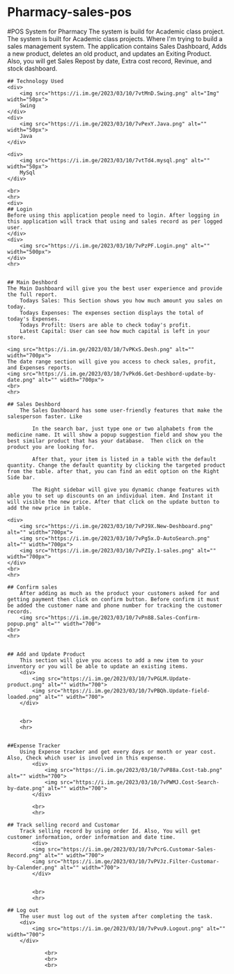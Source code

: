 # Pharmacy-sales-pos
  #POS System for Pharmacy
    The system is build for Academic class project. The system is built for Academic class projects. Where I'm trying to build a sales management system. The application contains Sales Dashboard, Adds a new product, deletes an old product, and updates an Exiting Product. Also, you will get Sales Repost by date, Extra cost record, Revinue, and stock dashboard.

    ## Technology Used
    <div>
        <img src="https://i.im.ge/2023/03/10/7vtMnD.Swing.png" alt="Img" width="50px">
        Swing
    </div>
    <div>
        <img src="https://i.im.ge/2023/03/10/7vPexY.Java.png" alt="" width="50px">
        Java
    </div>

    <div>
        <img src="https://i.im.ge/2023/03/10/7vtTd4.mysql.png" alt="" width="50px">
        MySql
    </div>
    
    <br>
    <hr>
    <div>
    ## Login
    Before using this application people need to login. After logging in this application will track that using and sales record as per logged user.
    </div>
    <div>
        <img src="https://i.im.ge/2023/03/10/7vPzPF.Login.png" alt="" width="500px">
    </div>
    <hr>


    ## Main Deshbord
    The Main Dashboard will give you the best user experience and provide the full report.
        Todays Sales: This Section shows you how much amount you sales on today.
        Todays Expenses: The expenses section displays the total of today's Expenses.
        Todays Profilt: Users are able to check today's profit.
        Latest Capital: User can see how much capital is left in your store.
    
    <img src="https://i.im.ge/2023/03/10/7vPKxS.Desh.png" alt="" width="700px">
    The date range section will give you access to check sales, profit, and Expenses reports.
    <img src="https://i.im.ge/2023/03/10/7vPkd6.Get-Deshbord-update-by-date.png" alt="" width="700px">
    <br>
    <hr>

    ## Sales Deshbord
    	The Sales Dashboard has some user-friendly features that make the salesperson faster. Like
            
            In the search bar, just type one or two alphabets from the medicine name. It will show a popup suggestion field and show you the best similar product that has your database.  Then click on the product you are looking for.

            After that, your item is listed in a table with the default quantity. Change the default quantity by clicking the targeted product from the table. after that, you can find an edit option on the Right Side bar.

            The Right sidebar will give you dynamic change features with able you to set up discounts on an individual item. And Instant it will visible the new price. After that click on the update button to add the new price in table.
            
    <div>
        <img src="https://i.im.ge/2023/03/10/7vPJ9X.New-Deshboard.png" alt="" width="700px">
        <img src="https://i.im.ge/2023/03/10/7vPg5x.D-AutoSearch.png" alt="" width="700px">
        <img src="https://i.im.ge/2023/03/10/7vPZIy.1-sales.png" alt="" width="700px">
    </div>
    <br>
    <hr>

    ## Confirm sales
        After adding as much as the product your customers asked for and getting payment then click on confirm button. Before confirm it must be added the customer name and phone number for tracking the customer records.
        <img src="https://i.im.ge/2023/03/10/7vPn88.Sales-Confirm-popup.png" alt="" width="700">
    <br>
    <hr>


    ## Add and Update Product
        This section will give you access to add a new item to your inventory or you will be able to update an existing items. 
        <div>
            <img src="https://i.im.ge/2023/03/10/7vPGLM.Update-product.png" alt="" width="700">
            <img src="https://i.im.ge/2023/03/10/7vPBQh.Update-field-loaded.png" alt="" width="700">
        </div>


        <br>
        <hr>
    

    ##Expense Tracker
        Using Expense tracker and get every days or month or year cost. Also, Check which user is involved in this expense. 
            <div>
                <img src="https://i.im.ge/2023/03/10/7vP88a.Cost-tab.png" alt="" width="700">
                <img src="https://i.im.ge/2023/03/10/7vPWMJ.Cost-Search-by-date.png" alt="" width="700">
            </div>

            <br>
            <hr>
        
    ## Track selling record and Customar
        Track selling record by using order Id. Also, You will get customer information, order information and date time.  
            <div>
            <img src="https://i.im.ge/2023/03/10/7vPcrG.Customar-Sales-Record.png" alt="" width="700">
            <img src="https://i.im.ge/2023/03/10/7vPVJz.Filter-Customar-by-Calender.png" alt="" width="700">
            </div>

                
            <br>
            <hr>
        
    ## Log out
        The user must log out of the system after completing the task.
        <div>
            <img src="https://i.im.ge/2023/03/10/7vPvu9.Logout.png" alt="" width="700">
        </div>

                <br>
                <br>
                <br>
